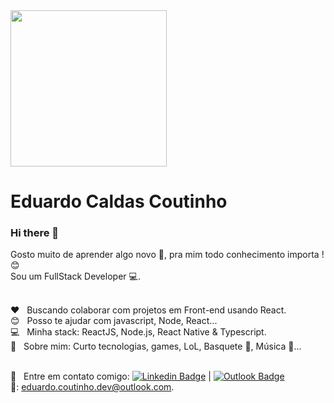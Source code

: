 <img width="250px" src="https://avatars.githubusercontent.com/u/24902151?s=460&u=aaccad4cadf1ca5dbee33a9c89d75325a23b899b&v=4">

# Eduardo Caldas Coutinho

### Hi there 👋
Gosto muito de aprender algo novo :seedling:, pra mim todo conhecimento importa ! :blush:<br/>
Sou um FullStack Developer :computer:.

<br/> :heart: &nbsp; Buscando colaborar com projetos em Front-end usando React.
 <br/> :blush: &nbsp; Posso te ajudar com javascript, Node, React...
 <br/> :computer: &nbsp; Minha stack: ReactJS, Node.js, React Native & Typescript.
<br/> :speech_balloon:  &nbsp; Sobre mim: Curto tecnologias, games, LoL, Basquete :basketball:, Música :musical_note:...

 <br/> :email: &nbsp; Entre em contato comigo: [![Linkedin Badge](https://img.shields.io/badge/-EduardoCoutinho-blue?style=flat-square&logo=Linkedin&logoColor=white&link=https://www.linkedin.com/in/eduardo-coutinho/)](https://www.linkedin.com/in/eduardo-coutinho-190a27128/) 
| 
[![Outlook Badge](https://img.shields.io/badge/-eduardo.coutinho.dev@outlook.com-c14438?style=flat-square&logo=Outlook&logoColor=white&link=mailto:eduardo.coutinho.dev@outlook.com)](mailto:eduardo.coutinho.dev@outlook.com)
<br/>:email:: eduardo.coutinho.dev@outlook.com.
